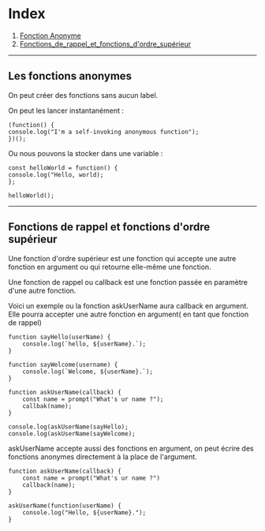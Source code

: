 # Index

1. [Fonction Anonyme](#Les-fonctions-anonymes)
2. [Fonctions_de_rappel_et_fonctions_d'ordre_supérieur](#Fonctions-de-rappel-et-fonctions-d'ordre-supérieur)

---

## Les fonctions anonymes

On peut créer des fonctions sans aucun label.

On peut les lancer instantanément :
```
(function() {
console.log("I'm a self-invoking anonymous function");
})();
```

Ou nous pouvons la stocker dans une variable :
```
const helloWorld = function() {
console.log("Hello, world);
};

helloWorld();
```
---

## Fonctions de rappel et fonctions d'ordre supérieur

Une fonction d'ordre supérieur est une fonction qui accepte une autre fonction en argument ou qui retourne elle-même
une fonction.

Une fonction de rappel ou callback est une fonction passée en paramètre d'une autre fonction.

Voici un exemple ou la fonction askUserName aura callback en argument. Elle pourra accepter une autre fonction en argument(
en tant que fonction de rappel)

```
function sayHello(userName) {
    console.log(`hello, ${userName}.`);
}

function sayWelcome(username) {
    console.log(`Welcome, ${userName}.`);
}

function askUserName(callback) {
    const name = prompt("What's ur name ?");
    callbak(name);
}

console.log(askUserName(sayHello);
console.log(askUserName(sayWelcome);
```

askUserName accepte aussi des fonctions en argument, on peut écrire des fonctions anonymes directement à la place de l'argument.
```
function askUserName(callback) {
    const name = prompt("What's ur name ?")
    callback(name);
}

askUserName(function(userName) {
    console.log("Hello, ${userName}.");
}
```